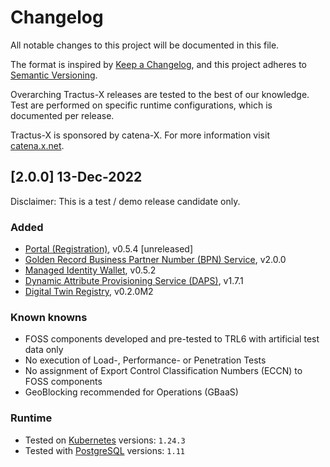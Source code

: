 # Changelog

All notable changes to this project will be documented in this file.

The format is inspired by [Keep a Changelog](https://keepachangelog.com/en/1.0.0/),
and this project adheres to [Semantic Versioning](https://semver.org/spec/v2.0.0.html).

Overarching Tractus-X releases are tested to the best of our knowledge. Test are performed on specific runtime
configurations, which is documented per release.

Tractus-X is sponsored by catena-X. For more information visit [catena.x.net](https://catena-x.net/).

## [2.0.0] 13-Dec-2022

Disclaimer: This is a test / demo release candidate only. 

### Added
- [Portal (Registration)](https://github.com/eclipse-tractusx/portal-frontend-registration), v0.5.4 [unreleased]
- [Golden Record Business Partner Number (BPN) Service](https://github.com/eclipse-tractusx/bpdm), v2.0.0
- [Managed Identity Wallet](https://github.com/eclipse-tractusx/managed-identity-wallets), v0.5.2
- [Dynamic Attribute Provisioning Service (DAPS)](https://github.com/eclipse-tractusx/daps-helm-chart/), v1.7.1
- [Digital Twin Registry](https://github.com/eclipse-tractusx/sldt-digital-twin-registry), v0.2.0M2

### Known knowns
- FOSS components developed and pre-tested to TRL6 with artificial test data only
- No execution of Load-, Performance- or Penetration Tests
- No assignment of Export Control Classification Numbers (ECCN) to FOSS components
- GeoBlocking recommended for Operations (GBaaS)

### Runtime

- Tested on [Kubernetes](https://en.wikipedia.org/wiki/Kubernetes) versions: `1.24.3`
- Tested with [PostgreSQL](https://en.wikipedia.org/wiki/PostgreSQL) versions: `1.11`
